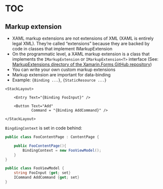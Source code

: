 # TOC

## Markup extension
* XAML markup extensions are not extensions of XML (XAML is entirely legal XML). They’re called “extensions” because they are backed by code in classes that implement IMarkupExtension
* On the programmatic level, a XAML markup extension is a class that implements the `IMarkupExtension` or `IMarkupExtension<T>` interface (See: [MarkupExtensions directory of the Xamarin.Forms GitHub repository](https://github.com/xamarin/Xamarin.Forms/tree/master/Xamarin.Forms.Xaml/MarkupExtensions))
* You can write your own custom markup extensions
* Markup extension are important for data-binding
* Example: `{Binding ...}`, `{StaticResource ...}`
```xaml
<StackLayout>

    <Entry Text="{Binding FooInput}" />

    <Button Text="Add"
            Command = "{Binding AddCommand}" />

</StackLayout>
```
`BingdingContext` is set in code behind:
```c#
public class FooContentPage : ContentPage {

    public FooContentPage(){
        BindingContext = new FooViewModel();
    }
}

public class FooViewModel {
    string FooInput {get; set}
    ICommand AddCommand {get; set}
}
```
